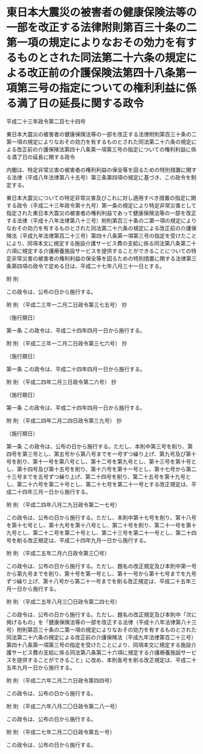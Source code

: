 # 東日本大震災の被害者の健康保険法等の一部を改正する法律附則第百三十条の二第一項の規定によりなおその効力を有するものとされた同法第二十六条の規定による改正前の介護保険法第四十八条第一項第三号の指定についての権利利益に係る満了日の延長に関する政令

平成二十三年政令第二百七十四号

東日本大震災の被害者の健康保険法等の一部を改正する法律附則第百三十条の二第一項の規定によりなおその効力を有するものとされた同法第二十六条の規定による改正前の介護保険法第四十八条第一項第三号の指定についての権利利益に係る満了日の延長に関する政令

内閣は、特定非常災害の被害者の権利利益の保全等を図るための特別措置に関する法律（平成八年法律第八十五号）第三条第四項の規定に基づき、この政令を制定する。

東日本大震災についての特定非常災害及びこれに対し適用すべき措置の指定に関する政令（平成二十三年政令第十九号）第一条の規定により特定非常災害として指定された東日本大震災の被害者の権利利益であって健康保険法等の一部を改正する法律（平成十八年法律第八十三号）附則第百三十条の二第一項の規定によりなおその効力を有するものとされた同法第二十六条の規定による改正前の介護保険法（平成九年法律第百二十三号）第四十八条第一項第三号の指定を受けたことにより、同項本文に規定する施設介護サービス費の支給に係る同法第八条第二十六項に規定する介護療養施設サービスを提供することができることについての特定非常災害の被害者の権利利益の保全等を図るための特別措置に関する法律第三条第四項の政令で定める日は、平成二十七年八月三十一日とする。

附 則

この政令は、公布の日から施行する。

附 則 （平成二三年一二月二日政令第三七五号） 抄

（施行期日）

第一条 この政令は、平成二十四年四月一日から施行する。

附 則 （平成二三年一二月二日政令第三七六号） 抄

（施行期日）

第一条 この政令は、平成二十四年四月一日から施行する。

附 則 （平成二四年二月三日政令第二六号） 抄

（施行期日）

第一条 この政令は、平成二十四年四月一日から施行する。

附 則 （平成二四年二月二四日政令第三九号） 抄

（施行期日）

第一条 この政令は、公布の日から施行する。ただし、本則中第三号を削り、第四号を第三号とし、第五号から第八号までを一号ずつ繰り上げ、第九号及び第十号を削り、第十一号を第八号とし、第十二号を第九号とし、第十三号を第十号とし、第十四号及び第十五号を削り、第十六号を第十一号とし、第十七号から第二十三号までを五号ずつ繰り上げ、第二十四号を削り、第二十五号を第十九号とし、第二十六号を第二十号とし、第二十七号を第二十一号とする改正規定は、平成二十四年三月一日から施行する。

附 則 （平成二四年八月二九日政令第二一七号）

この政令は、公布の日から施行する。ただし、本則中第十七号を削り、第十八号を第十七号とし、第十九号を第十八号とし、第二十号を削り、第二十一号を第十九号とし、第二十二号を第二十号とし、第二十三号を第二十一号とし、第二十四号を削る改正規定は、平成二十四年九月一日から施行する。

附 則 （平成二五年二月六日政令第三〇号）

この政令は、公布の日から施行する。ただし、題名の改正規定及び本則中第一号から第九号までを削り、第十号を第一号とし、第十一号から第十七号までを九号ずつ繰り上げ、第十八号から第二十一号までを削る改正規定は、平成二十五年三月一日から施行する。

附 則 （平成二五年八月三〇日政令第二四七号）

この政令は、公布の日から施行する。ただし、題名の改正規定及び本則中「次に掲げるもの」を「健康保険法等の一部を改正する法律（平成十八年法律第八十三号）附則第百三十条の二第一項の規定によりなおその効力を有するものとされた同法第二十六条の規定による改正前の介護保険法（平成九年法律第百二十三号）第四十八条第一項第三号の指定を受けたことにより、同項本文に規定する施設介護サービス費の支給に係る同法第八条第二十六項に規定する介護療養施設サービスを提供することができること」に改め、本則各号を削る改正規定は、平成二十五年九月一日から施行する。

附 則 （平成二六年二月二六日政令第四四号）

この政令は、公布の日から施行する。

附 則 （平成二六年八月二〇日政令第二八一号）

この政令は、公布の日から施行する。

附 則 （平成二七年二月二〇日政令第五一号）

この政令は、公布の日から施行する。
